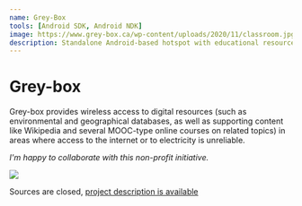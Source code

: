 ```yaml
---
name: Grey-Box
tools: [Android SDK, Android NDK]
image: https://www.grey-box.ca/wp-content/uploads/2020/11/classroom.jpg
description: Standalone Android-based hotspot with educational resources for remote areas
---
```


# Grey-box

Grey-box provides wireless access to digital resources (such as environmental and geographical databases, as well as supporting content like Wikipedia and several MOOC-type online courses on related topics) in areas where access to the internet or to electricity is unreliable.

*I'm happy to collaborate with this non-profit initiative.*

![](https://www.grey-box.ca/wp-content/uploads/2020/11/classroom.jpg)

Sources are closed, [project description is available](https://grey-box.ca)